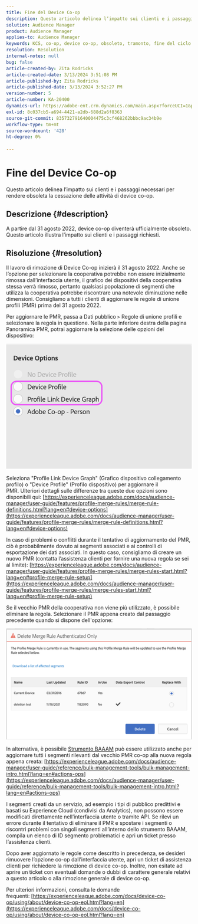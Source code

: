 ```yaml
---
title: Fine del Device Co-op
description: Questo articolo delinea l’impatto sui clienti e i passaggi necessari per rendere obsoleta la cessazione di Device Co-op
solution: Audience Manager
product: Audience Manager
applies-to: Audience Manager
keywords: KCS, co-op, device co-op, obsoleto, tramonto, fine del ciclo di vita, PMR, regola di unione profili, unione dispositivi, profilo dispositivo
resolution: Resolution
internal-notes: null
bug: false
article-created-by: Zita Rodricks
article-created-date: 3/13/2024 3:51:08 PM
article-published-by: Zita Rodricks
article-published-date: 3/13/2024 3:52:27 PM
version-number: 5
article-number: KA-20400
dynamics-url: https://adobe-ent.crm.dynamics.com/main.aspx?forceUCI=1&pagetype=entityrecord&etn=knowledgearticle&id=2cecc87b-51e1-ee11-904d-6045bd0065b6
exl-id: 8c037cb5-a694-4421-a2db-688d2a6f8363
source-git-commit: 835732791640004475c3cf468262bbbc9ac34b9e
workflow-type: tm+mt
source-wordcount: '428'
ht-degree: 0%

---
```


# Fine del Device Co-op


Questo articolo delinea l’impatto sui clienti e i passaggi necessari per rendere obsoleta la cessazione delle attività di device co-op.

## Descrizione {#description}

A partire dal 31 agosto 2022, device co-op diventerà ufficialmente obsoleto. Questo articolo illustra l’impatto sui clienti e i passaggi richiesti. 

## Risoluzione {#resolution}


Il lavoro di rimozione di Device Co-op inizierà il 31 agosto 2022. Anche se l’opzione per selezionare la cooperativa potrebbe non essere inizialmente rimossa dall’interfaccia utente, il grafico dei dispositivi della cooperativa stessa verrà rimosso, pertanto qualsiasi popolazione di segmenti che utilizza la cooperativa potrebbe riscontrare una notevole diminuzione nelle dimensioni. Consigliamo a tutti i clienti di aggiornare le regole di unione profili (PMR) prima del 31 agosto 2022.

Per aggiornare le PMR, passa a Dati pubblico `>`  Regole di unione profili e selezionare la regola in questione. Nella parte inferiore destra della pagina Panoramica PMR, potrai aggiornare la selezione delle opzioni del dispositivo:

![](assets/29cf3d52-d61f-ed11-b83e-0022480868ff.png)

Seleziona &quot;Profile Link Device Graph&quot; (Grafico dispositivo collegamento profilo) o &quot;Device Profile&quot; (Profilo dispositivo) per aggiornare il PMR. Ulteriori dettagli sulle differenze tra queste due opzioni sono disponibili qui: [https://experienceleague.adobe.com/docs/audience-manager/user-guide/features/profile-merge-rules/merge-rule-definitions.html?lang=en#device-options](https://experienceleague.adobe.com/docs/audience-manager/user-guide/features/profile-merge-rules/merge-rule-definitions.html?lang=en#device-options)

In caso di problemi o conflitti durante il tentativo di aggiornamento del PMR, ciò è probabilmente dovuto ai segmenti associati e ai controlli di esportazione dei dati associati. In questo caso, consigliamo di creare un nuovo PMR (contatta l’assistenza clienti per fornire una nuova regola se sei al limite): [https://experienceleague.adobe.com/docs/audience-manager/user-guide/features/profile-merge-rules/merge-rules-start.html?lang=en#profile-merge-rule-setup](https://experienceleague.adobe.com/docs/audience-manager/user-guide/features/profile-merge-rules/merge-rules-start.html?lang=en#profile-merge-rule-setup)

Se il vecchio PMR della cooperativa non viene più utilizzato, è possibile eliminare la regola. Selezionare il PMR appena creato dal passaggio precedente quando si dispone dell&#39;opzione:

![](assets/82d7968f-9950-ed11-bba2-0022480868ff.png)

In alternativa, è possibile [Strumento BAAAM](https://experienceleague.adobe.com/docs/audience-manager/user-guide/reference/bulk-management-tools/bulk-management-intro.html?lang=en) può essere utilizzato anche per aggiornare tutti i segmenti rilevanti dal vecchio PMR co-op alla nuova regola appena creata: [https://experienceleague.adobe.com/docs/audience-manager/user-guide/reference/bulk-management-tools/bulk-management-intro.html?lang=en#actions-ops](https://experienceleague.adobe.com/docs/audience-manager/user-guide/reference/bulk-management-tools/bulk-management-intro.html?lang=en#actions-ops)

I segmenti creati da un servizio, ad esempio i tipi di pubblico predittivi e basati su Experience Cloud (condivisi da Analytics), non possono essere modificati direttamente nell’interfaccia utente o tramite API. Se rilevi un errore durante il tentativo di eliminare il PMR e spostare i segmenti o riscontri problemi con singoli segmenti all’interno dello strumento BAAAM, compila un elenco di ID segmento problematici e apri un ticket presso l’assistenza clienti. 

Dopo aver aggiornato le regole come descritto in precedenza, se desideri rimuovere l’opzione co-op dall’interfaccia utente, apri un ticket di assistenza clienti per richiedere la rimozione di device co-op. Inoltre, non esitate ad aprire un ticket con eventuali domande o dubbi di carattere generale relativi a questo articolo o alla rimozione generale di device co-op.

Per ulteriori informazioni, consulta le domande frequenti: [https://experienceleague.adobe.com/docs/device-co-op/using/about/device-co-op-eol.html?lang=en](https://experienceleague.adobe.com/docs/device-co-op/using/about/device-co-op-eol.html?lang=en)
